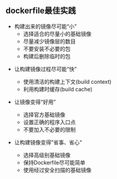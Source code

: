 ## dockerfile最佳实践
* 构建出来的镜像尽可能“小”
  * 选择适合的尽量小的基础镜像
  * 尽量减少镜像层的数目
  * 不要安装不必要的包
  * 构建后删除临时的包 

- 让构建镜像过程尽可能“快”
  - 使用清洁的构建上下文(build context)
  - 利用构建时缓存(build cache)

- 让镜像变得“好用”
  - 选择官方基础镜像
  - 设置正确的程序入口点
  - 不要加入不必要的限制

- 让构建镜像变得”省事、省心“
  - 选择高级别基础镜像
  - 保持Dockerfile尽可能简单
  - 使用经过安全扫描的基础镜像
